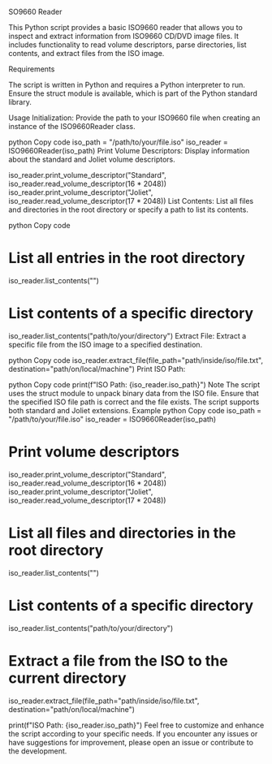 SO9660 Reader

This Python script provides a basic ISO9660 reader that allows you to inspect and extract information from ISO9660 CD/DVD image files. It includes functionality to read volume descriptors, parse directories, list contents, and extract files from the ISO image.

Requirements

The script is written in Python and requires a Python interpreter to run.
Ensure the struct module is available, which is part of the Python standard library.


Usage
Initialization: Provide the path to your ISO9660 file when creating an instance of the ISO9660Reader class.

python
Copy code
iso_path = "/path/to/your/file.iso"
iso_reader = ISO9660Reader(iso_path)
Print Volume Descriptors: Display information about the standard and Joliet volume descriptors.

iso_reader.print_volume_descriptor("Standard", iso_reader.read_volume_descriptor(16 * 2048))
iso_reader.print_volume_descriptor("Joliet", iso_reader.read_volume_descriptor(17 * 2048))
List Contents: List all files and directories in the root directory or specify a path to list its contents.

python
Copy code
# List all entries in the root directory
iso_reader.list_contents("")

# List contents of a specific directory
iso_reader.list_contents("path/to/your/directory")
Extract File: Extract a specific file from the ISO image to a specified destination.

python
Copy code
iso_reader.extract_file(file_path="path/inside/iso/file.txt", destination="path/on/local/machine")
Print ISO Path:

python
Copy code
print(f"ISO Path: {iso_reader.iso_path}")
Note
The script uses the struct module to unpack binary data from the ISO file.
Ensure that the specified ISO file path is correct and the file exists.
The script supports both standard and Joliet extensions.
Example
python
Copy code
iso_path = "/path/to/your/file.iso"
iso_reader = ISO9660Reader(iso_path)

# Print volume descriptors
iso_reader.print_volume_descriptor("Standard", iso_reader.read_volume_descriptor(16 * 2048))
iso_reader.print_volume_descriptor("Joliet", iso_reader.read_volume_descriptor(17 * 2048))

# List all files and directories in the root directory
iso_reader.list_contents("")

# List contents of a specific directory
iso_reader.list_contents("path/to/your/directory")

# Extract a file from the ISO to the current directory
iso_reader.extract_file(file_path="path/inside/iso/file.txt", destination="path/on/local/machine")

print(f"ISO Path: {iso_reader.iso_path}")
Feel free to customize and enhance the script according to your specific needs. If you encounter any issues or have suggestions for improvement, please open an issue or contribute to the development.
